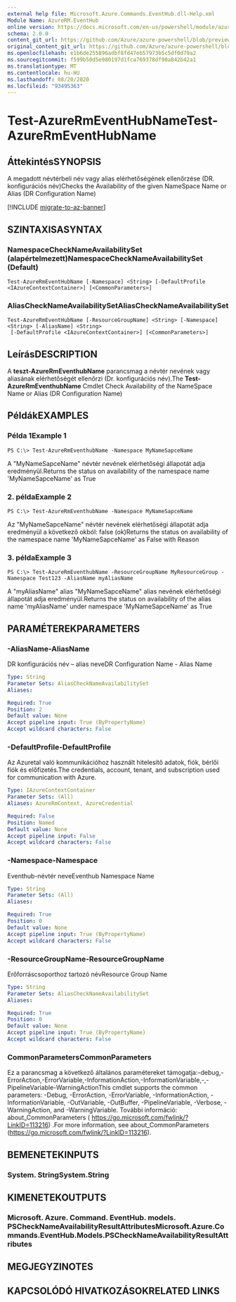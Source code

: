 ```yaml
---
external help file: Microsoft.Azure.Commands.EventHub.dll-Help.xml
Module Name: AzureRM.EventHub
online version: https://docs.microsoft.com/en-us/powershell/module/azurerm.eventhub/test-azurermeventhubname
schema: 2.0.0
content_git_url: https://github.com/Azure/azure-powershell/blob/preview/src/ResourceManager/EventHub/Commands.EventHub/help/Test-AzureRmEventHubName.md
original_content_git_url: https://github.com/Azure/azure-powershell/blob/preview/src/ResourceManager/EventHub/Commands.EventHub/help/Test-AzureRmEventHubName.md
ms.openlocfilehash: e1b6de255896adbf8fd47eb57973b5c5df0d79a2
ms.sourcegitcommit: f599b50d5e980197d1fca769378df90a842b42a1
ms.translationtype: MT
ms.contentlocale: hu-HU
ms.lasthandoff: 08/20/2020
ms.locfileid: "93495363"
---
```

# <span data-ttu-id="ad8ff-101">Test-AzureRmEventHubName</span><span class="sxs-lookup"><span data-stu-id="ad8ff-101">Test-AzureRmEventHubName</span></span>

## <span data-ttu-id="ad8ff-102">Áttekintés</span><span class="sxs-lookup"><span data-stu-id="ad8ff-102">SYNOPSIS</span></span>
<span data-ttu-id="ad8ff-103">A megadott névtérbeli név vagy alias elérhetőségének ellenőrzése (DR. konfigurációs név)</span><span class="sxs-lookup"><span data-stu-id="ad8ff-103">Checks the Availability of the given NameSpace Name or Alias (DR Configuration Name)</span></span>

[!INCLUDE [migrate-to-az-banner](../../includes/migrate-to-az-banner.md)]

## <span data-ttu-id="ad8ff-104">SZINTAXISA</span><span class="sxs-lookup"><span data-stu-id="ad8ff-104">SYNTAX</span></span>

### <span data-ttu-id="ad8ff-105">NamespaceCheckNameAvailabilitySet (alapértelmezett)</span><span class="sxs-lookup"><span data-stu-id="ad8ff-105">NamespaceCheckNameAvailabilitySet (Default)</span></span>
```
Test-AzureRmEventHubName [-Namespace] <String> [-DefaultProfile <IAzureContextContainer>] [<CommonParameters>]
```

### <span data-ttu-id="ad8ff-106">AliasCheckNameAvailabilitySet</span><span class="sxs-lookup"><span data-stu-id="ad8ff-106">AliasCheckNameAvailabilitySet</span></span>
```
Test-AzureRmEventHubName [-ResourceGroupName] <String> [-Namespace] <String> [-AliasName] <String>
 [-DefaultProfile <IAzureContextContainer>] [<CommonParameters>]
```

## <span data-ttu-id="ad8ff-107">Leírás</span><span class="sxs-lookup"><span data-stu-id="ad8ff-107">DESCRIPTION</span></span>
<span data-ttu-id="ad8ff-108">A **teszt-AzureRmEventhubName** parancsmag a névtér nevének vagy aliasának elérhetőségét ellenőrzi (Dr. konfigurációs név).</span><span class="sxs-lookup"><span data-stu-id="ad8ff-108">The **Test-AzureRmEventhubName** Cmdlet Check Availability of the NameSpace Name or Alias (DR Configuration Name)</span></span>

## <span data-ttu-id="ad8ff-109">Példák</span><span class="sxs-lookup"><span data-stu-id="ad8ff-109">EXAMPLES</span></span>

### <span data-ttu-id="ad8ff-110">Példa 1</span><span class="sxs-lookup"><span data-stu-id="ad8ff-110">Example 1</span></span>
```
PS C:\> Test-AzureRmEventhubName -Namespace MyNameSapceName
```

<span data-ttu-id="ad8ff-111">A "MyNameSapceName" névtér nevének elérhetőségi állapotát adja eredményül.</span><span class="sxs-lookup"><span data-stu-id="ad8ff-111">Returns the status on availability of the namespace name 'MyNameSapceName' as True</span></span>

### <span data-ttu-id="ad8ff-112">2. példa</span><span class="sxs-lookup"><span data-stu-id="ad8ff-112">Example 2</span></span>
```
PS C:\> Test-AzureRmEventhubName -Namespace MyNameSapceName
```

<span data-ttu-id="ad8ff-113">Az "MyNameSapceName" névtér nevének elérhetőségi állapotát adja eredményül a következő okból: false (ok)</span><span class="sxs-lookup"><span data-stu-id="ad8ff-113">Returns the status on availability of the namespace name 'MyNameSapceName' as False with Reason</span></span>

### <span data-ttu-id="ad8ff-114">3. példa</span><span class="sxs-lookup"><span data-stu-id="ad8ff-114">Example 3</span></span>
```
PS C:\> Test-AzureRmEventhubName -ResourceGroupName MyResourceGroup -Namespace Test123 -AliasName myAliasName
```

<span data-ttu-id="ad8ff-115">A "myAliasName" alias "MyNameSapceName" alias nevének elérhetőségi állapotát adja eredményül.</span><span class="sxs-lookup"><span data-stu-id="ad8ff-115">Returns the status on availability of the alias name 'myAliasName' under namespace 'MyNameSapceName' as True</span></span>

## <span data-ttu-id="ad8ff-116">PARAMÉTEREK</span><span class="sxs-lookup"><span data-stu-id="ad8ff-116">PARAMETERS</span></span>

### <span data-ttu-id="ad8ff-117">-AliasName</span><span class="sxs-lookup"><span data-stu-id="ad8ff-117">-AliasName</span></span>
<span data-ttu-id="ad8ff-118">DR konfigurációs név – alias neve</span><span class="sxs-lookup"><span data-stu-id="ad8ff-118">DR Configuration Name - Alias Name</span></span>

```yaml
Type: String
Parameter Sets: AliasCheckNameAvailabilitySet
Aliases:

Required: True
Position: 2
Default value: None
Accept pipeline input: True (ByPropertyName)
Accept wildcard characters: False
```

### <span data-ttu-id="ad8ff-119">-DefaultProfile</span><span class="sxs-lookup"><span data-stu-id="ad8ff-119">-DefaultProfile</span></span>
<span data-ttu-id="ad8ff-120">Az Azuretal való kommunikációhoz használt hitelesítő adatok, fiók, bérlői fiók és előfizetés.</span><span class="sxs-lookup"><span data-stu-id="ad8ff-120">The credentials, account, tenant, and subscription used for communication with Azure.</span></span>

```yaml
Type: IAzureContextContainer
Parameter Sets: (All)
Aliases: AzureRmContext, AzureCredential

Required: False
Position: Named
Default value: None
Accept pipeline input: False
Accept wildcard characters: False
```

### <span data-ttu-id="ad8ff-121">-Namespace</span><span class="sxs-lookup"><span data-stu-id="ad8ff-121">-Namespace</span></span>
<span data-ttu-id="ad8ff-122">Eventhub-névtér neve</span><span class="sxs-lookup"><span data-stu-id="ad8ff-122">Eventhub Namespace Name</span></span>

```yaml
Type: String
Parameter Sets: (All)
Aliases:

Required: True
Position: 0
Default value: None
Accept pipeline input: True (ByPropertyName)
Accept wildcard characters: False
```

### <span data-ttu-id="ad8ff-123">-ResourceGroupName</span><span class="sxs-lookup"><span data-stu-id="ad8ff-123">-ResourceGroupName</span></span>
<span data-ttu-id="ad8ff-124">Erőforráscsoporthoz tartozó név</span><span class="sxs-lookup"><span data-stu-id="ad8ff-124">Resource Group Name</span></span>

```yaml
Type: String
Parameter Sets: AliasCheckNameAvailabilitySet
Aliases:

Required: True
Position: 0
Default value: None
Accept pipeline input: True (ByPropertyName)
Accept wildcard characters: False
```

### <span data-ttu-id="ad8ff-125">CommonParameters</span><span class="sxs-lookup"><span data-stu-id="ad8ff-125">CommonParameters</span></span>
<span data-ttu-id="ad8ff-126">Ez a parancsmag a következő általános paramétereket támogatja:-debug,-ErrorAction,-ErrorVariable,-InformationAction,-InformationVariable,-,-PipelineVariable-WarningAction</span><span class="sxs-lookup"><span data-stu-id="ad8ff-126">This cmdlet supports the common parameters: -Debug, -ErrorAction, -ErrorVariable, -InformationAction, -InformationVariable, -OutVariable, -OutBuffer, -PipelineVariable, -Verbose, -WarningAction, and -WarningVariable.</span></span>
<span data-ttu-id="ad8ff-127">További információ: about_CommonParameters ( https://go.microsoft.com/fwlink/?LinkID=113216) .</span><span class="sxs-lookup"><span data-stu-id="ad8ff-127">For more information, see about_CommonParameters (https://go.microsoft.com/fwlink/?LinkID=113216).</span></span>

## <span data-ttu-id="ad8ff-128">BEMENETEK</span><span class="sxs-lookup"><span data-stu-id="ad8ff-128">INPUTS</span></span>

### <span data-ttu-id="ad8ff-129">System. String</span><span class="sxs-lookup"><span data-stu-id="ad8ff-129">System.String</span></span>


## <span data-ttu-id="ad8ff-130">KIMENETEK</span><span class="sxs-lookup"><span data-stu-id="ad8ff-130">OUTPUTS</span></span>

### <span data-ttu-id="ad8ff-131">Microsoft. Azure. Command. EventHub. models. PSCheckNameAvailabilityResultAttributes</span><span class="sxs-lookup"><span data-stu-id="ad8ff-131">Microsoft.Azure.Commands.EventHub.Models.PSCheckNameAvailabilityResultAttributes</span></span>


## <span data-ttu-id="ad8ff-132">MEGJEGYZI</span><span class="sxs-lookup"><span data-stu-id="ad8ff-132">NOTES</span></span>

## <span data-ttu-id="ad8ff-133">KAPCSOLÓDÓ HIVATKOZÁSOK</span><span class="sxs-lookup"><span data-stu-id="ad8ff-133">RELATED LINKS</span></span>
